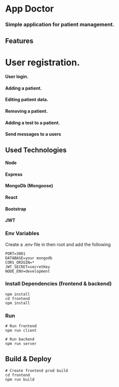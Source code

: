 # App Doctor

### Simple application for patient management.

## Features
# User registration.
#### User login.
#### Adding a patient.
#### Editing patient data.
#### Removing a patient.
#### Adding a test to a patient.
#### Send messages to a users

## Used Technologies
#### Node
#### Express
#### MongoDb (Mongoose)
#### React
#### Bootstrap  
#### JWT


### Env Variables
Create a .env file in then root and add the following
```
PORT=3001
DATABASE=your mongodb
CORS_ORIGIN=*
JWT_SECRET=secretKey
NODE_ENV=development
```

### Install Dependencies (frontend & backend)
```
npm install
cd frontend
npm install
```

### Run
```
# Run frontend 
npm run client

# Run backend 
npm run server
```

## Build & Deploy
```
# Create frontend prod build
cd frontend
npm run build
```
